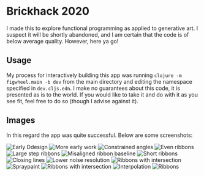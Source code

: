 # Brickhack 2020

I made this to explore functional programming as applied to generative art. I suspect it will be shortly abandoned, and I am certain that the code is of below average quality. However, here ya go!

## Usage

My process for interactively building this app was running `clojure -m figwheel.main -b dev` from the main directory and editing the namespace specified in `dev.cljs.edn`. I make no guarantees about this code, it is presented as is to the world. If you would like to take it and do with it as you see fit, feel free to do so (though I advise against it).

## Images
In this regard the app was quite successful. Below are some screenshots:

![Early Ddesign](pictures/2020-02-08-01.png)
![More early work](pictures/2020-02-08-02.png)
![Constrained angles](pictures/2020-02-08-03.png)
![Even ribbons](pictures/2020-02-09-01.png)
![Large step ribbons](pictures/2020-02-09-05.png)
![Misaligned ribbon baseline](pictures/2020-02-09-02.png)
![Short ribbons](pictures/2020-02-09.png)
![Closing lines](pictures/2020-02-09-03.png)
![Lower noise resolution](pictures/2020-02-09-04.png)
![Ribbons with intersection](pictures/2020-02-09-06.png)
![Spraypaint](pictures/2020-02-09-09.png)
![Ribbons with intersection](pictures/2020-02-09-07.png)
![Interpolation](pictures/2020-02-09-08.png)
![Ribbons](pictures/2020-02-09-10.png)
